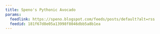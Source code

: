 ```yaml
---
title: Speno's Pythonic Avocado
params:
  feedlink: https://speno.blogspot.com/feeds/posts/default?alt=rss
  feedid: 181f67d8e05a13998f8046dbb5a8b1ea
---
```


